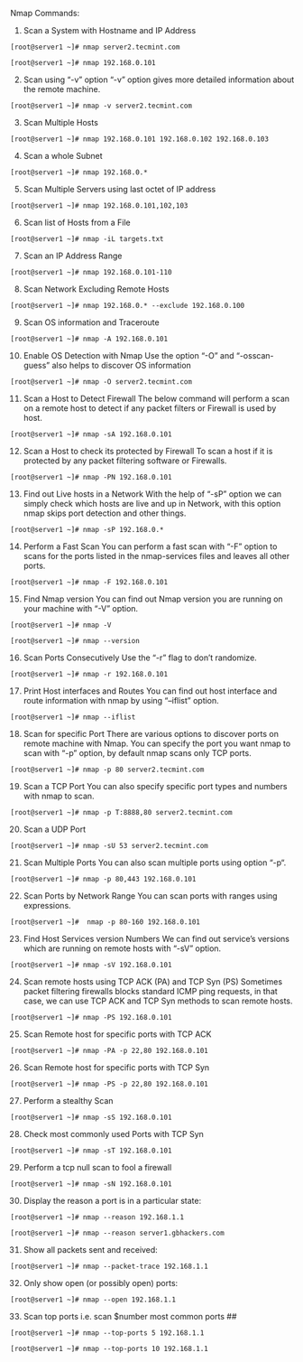 Nmap Commands:

1. Scan a System with Hostname and IP Address

```
[root@server1 ~]# nmap server2.tecmint.com

[root@server1 ~]# nmap 192.168.0.101
```
2. Scan using “-v” option
“-v” option gives more detailed information about the remote machine.
```
[root@server1 ~]# nmap -v server2.tecmint.com
```
3. Scan Multiple Hosts
```
[root@server1 ~]# nmap 192.168.0.101 192.168.0.102 192.168.0.103
```
4. Scan a whole Subnet
```
[root@server1 ~]# nmap 192.168.0.*
```
5. Scan Multiple Servers using last octet of IP address
```
[root@server1 ~]# nmap 192.168.0.101,102,103
```
6. Scan list of Hosts from a File
```
[root@server1 ~]# nmap -iL targets.txt
```
7. Scan an IP Address Range
```
[root@server1 ~]# nmap 192.168.0.101-110
```
8. Scan Network Excluding Remote Hosts
```
[root@server1 ~]# nmap 192.168.0.* --exclude 192.168.0.100
```

9. Scan OS information and Traceroute
```
[root@server1 ~]# nmap -A 192.168.0.101
```
10. Enable OS Detection with Nmap
Use the option “-O” and “-osscan-guess” also helps to discover OS information
```
[root@server1 ~]# nmap -O server2.tecmint.com
```
11. Scan a Host to Detect Firewall
The below command will perform a scan on a remote host to detect if any packet filters or Firewall is used by host.
```
[root@server1 ~]# nmap -sA 192.168.0.101
```
12. Scan a Host to check its protected by Firewall
To scan a host if it is protected by any packet filtering software or Firewalls.
```
[root@server1 ~]# nmap -PN 192.168.0.101
```
13. Find out Live hosts in a Network
With the help of “-sP” option we can simply check which hosts are live and up in Network, with this option nmap skips port detection and other things.
```
[root@server1 ~]# nmap -sP 192.168.0.*
```

14. Perform a Fast Scan
You can perform a fast scan with “-F” option to scans for the ports listed in the nmap-services files and leaves all other ports.

```
[root@server1 ~]# nmap -F 192.168.0.101
```
15. Find Nmap version
You can find out Nmap version you are running on your machine with “-V” option.
```
[root@server1 ~]# nmap -V

[root@server1 ~]# nmap --version
```
16. Scan Ports Consecutively
Use the “-r” flag to don’t randomize.
```
[root@server1 ~]# nmap -r 192.168.0.101
```
17. Print Host interfaces and Routes
You can find out host interface and route information with nmap by using “–iflist” option.
```
[root@server1 ~]# nmap --iflist
```
18. Scan for specific Port
There are various options to discover ports on remote machine with Nmap. You can specify the port you want nmap to scan with “-p” option, by default nmap scans only TCP ports.
```
[root@server1 ~]# nmap -p 80 server2.tecmint.com
```
19. Scan a TCP Port
You can also specify specific port types and numbers with nmap to scan.
```
[root@server1 ~]# nmap -p T:8888,80 server2.tecmint.com
```
20. Scan a UDP Port
```
[root@server1 ~]# nmap -sU 53 server2.tecmint.com
```
21. Scan Multiple Ports
You can also scan multiple ports using option “-p“.
```
[root@server1 ~]# nmap -p 80,443 192.168.0.101
```
22. Scan Ports by Network Range
You can scan ports with ranges using expressions.
```
[root@server1 ~]#  nmap -p 80-160 192.168.0.101
```
23. Find Host Services version Numbers
We can find out service’s versions which are running on remote hosts with “-sV” option.
```
[root@server1 ~]# nmap -sV 192.168.0.101
```
24. Scan remote hosts using TCP ACK (PA) and TCP Syn (PS)
Sometimes packet filtering firewalls blocks standard ICMP ping requests, in that case, we can use TCP ACK and TCP Syn methods to scan remote hosts.
```
[root@server1 ~]# nmap -PS 192.168.0.101
```
25. Scan Remote host for specific ports with TCP ACK
```
[root@server1 ~]# nmap -PA -p 22,80 192.168.0.101
```
26. Scan Remote host for specific ports with TCP Syn
```
[root@server1 ~]# nmap -PS -p 22,80 192.168.0.101
```
27. Perform a stealthy Scan
```
[root@server1 ~]# nmap -sS 192.168.0.101
```
28. Check most commonly used Ports with TCP Syn
```
[root@server1 ~]# nmap -sT 192.168.0.101
```
29. Perform a tcp null scan to fool a firewall
```
[root@server1 ~]# nmap -sN 192.168.0.101
```
30. Display the reason a port is in a particular state:
```
[root@server1 ~]# nmap --reason 192.168.1.1

[root@server1 ~]# nmap --reason server1.gbhackers.com
```
31. Show all packets sent and received:
```
[root@server1 ~]# nmap --packet-trace 192.168.1.1
```
32. Only show open (or possibly open) ports:
```
[root@server1 ~]# nmap --open 192.168.1.1
```
33. Scan top ports i.e. scan $number most common ports ##
```
[root@server1 ~]# nmap --top-ports 5 192.168.1.1

[root@server1 ~]# nmap --top-ports 10 192.168.1.1

``` 
